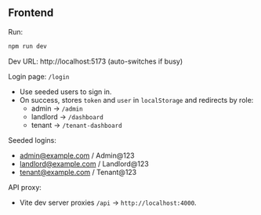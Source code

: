 ## Frontend

Run:
```powershell
npm run dev
```

Dev URL: http://localhost:5173 (auto-switches if busy)

Login page: `/login`
- Use seeded users to sign in.
- On success, stores `token` and `user` in `localStorage` and redirects by role:
  - admin → `/admin`
  - landlord → `/dashboard`
  - tenant → `/tenant-dashboard`

Seeded logins:
- admin@example.com / Admin@123
- landlord@example.com / Landlord@123
- tenant@example.com / Tenant@123

API proxy:
- Vite dev server proxies `/api` → `http://localhost:4000`.


